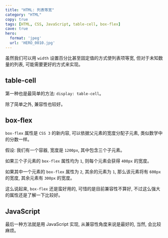 ```yaml
---
title: "HTML: 列表等宽"
category: "HTML"
copy: true
tags: [HTML, CSS, JavaScript, table-cell, box-flex]
cave: true
hero:
  format: 'jpeg'
  url: 'HERO_0010.jpg'
---
```

虽然我们可以用 `width` 设置百分比甚至固定值的方式使列表项等宽, 但对于未知数量的列表, 可能需要更好的方式来实现。

## table-cell

第一种也是最简单的方法: `display: table-cell`。

除了简单之外, 兼容性也较好。


## box-flex

`box-flex` 属性是 `CSS 3` 的新内容, 可以依据父元素的宽度分配子元素, 类似数学中的分数一样。

假设: 我们有一个容器, 宽度是 `1200px`, 其中包含三个子元素。

如果三个子元素的 `box-flex` 属性均为 `1`, 则每个元素会获得 `400px` 的宽度。

如果其中一个元素的 `box-flex` 属性为 `2`, 其余的元素为 `1`, 那么该元素将有 `600px` 的宽度, 其余元素有 `300px` 的宽度。

这么说起来, `box-flex` 还是蛮好用的, 可惜的是目前兼容性不算好, 不过这么强大的属性还是了解一下比较好。

## JavaScript

最后一种方法就是用 JavaScript 实现, 从兼容性角度来说是最好的, 当然, 会比较麻烦。
